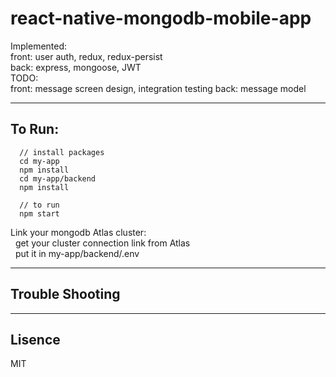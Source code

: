 # react-native-mongodb-mobile-app

Implemented: </br>
front: user auth, redux, redux-persist </br>
back: express, mongoose, JWT </br>
TODO: </br>
front: message screen design, integration testing
back: message model

---
## To Run:
```
  // install packages
  cd my-app
  npm install
  cd my-app/backend
  npm install

  // to run
  npm start
```
Link your mongodb Atlas cluster: </br>
&nbsp;&nbsp;get your cluster connection link from Atlas </br>
&nbsp;&nbsp;put it in my-app/backend/.env </br>

---
## Trouble Shooting

---
## Lisence

MIT
